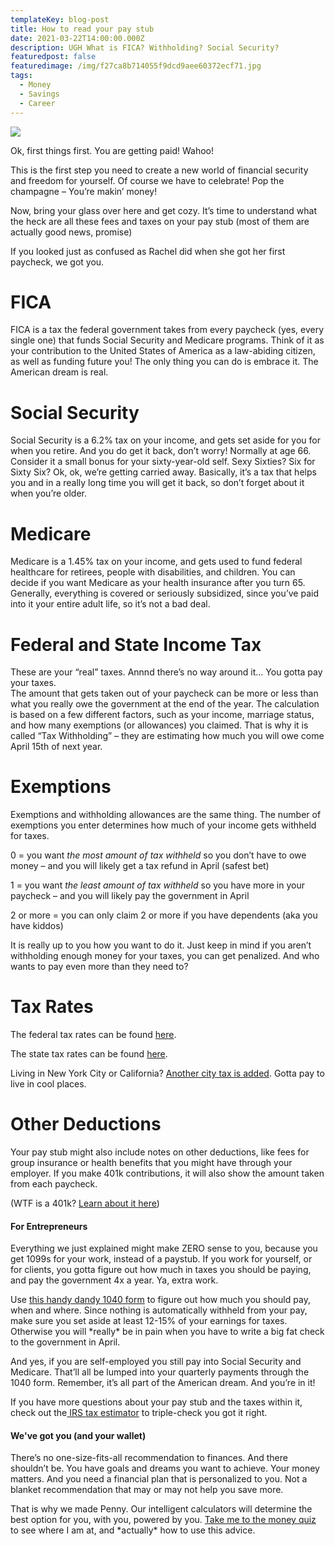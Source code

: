 ```yaml
---
templateKey: blog-post
title: How to read your pay stub
date: 2021-03-22T14:00:00.000Z
description: UGH What is FICA? Withholding? Social Security?
featuredpost: false
featuredimage: /img/f27ca8b714055f9dcd9aee60372ecf71.jpg
tags:
  - Money
  - Savings
  - Career
---
```

![](/img/f27ca8b714055f9dcd9aee60372ecf71.jpg)

Ok, first things first. You are getting paid! Wahoo!

This is the first step you need to create a new world of financial security and freedom for yourself. Of course we have to celebrate! Pop the champagne – You’re makin’ money!

Now, bring your glass over here and get cozy. It’s time to understand what the heck are all these fees and taxes on your pay stub (most of them are actually good news, promise)

If you looked just as confused as Rachel did when she got her first paycheck, we got you.

# FICA

FICA is a tax the federal government takes from every paycheck (yes, every single one) that funds Social Security and Medicare programs. Think of it as your contribution to the United States of America as a law-abiding citizen, as well as funding future you! The only thing you can do is embrace it. The American dream is real.

# Social Security

Social Security is a 6.2% tax on your income, and gets set aside for you for when you retire. And you do get it back, don’t worry! Normally at age 66. Consider it a small bonus for your sixty-year-old self. Sexy Sixties? Six for Sixty Six? Ok, ok, we’re getting carried away. Basically, it’s a tax that helps you and in a really long time you will get it back, so don’t forget about it when you’re older.

# Medicare

Medicare is a 1.45% tax on your income, and gets used to fund federal healthcare for retirees, people with disabilities, and children. You can decide if you want Medicare as your health insurance after you turn 65. Generally, everything is covered or seriously subsidized, since you’ve paid into it your entire adult life, so it’s not a bad deal.

# Federal and State Income Tax

These are your “real” taxes. Annnd there’s no way around it… You gotta pay your taxes.\
The amount that gets taken out of your paycheck can be more or less than what you really owe the government at the end of the year. The calculation is based on a few different factors, such as your income, marriage status, and how many exemptions (or allowances) you claimed. That is why it is called “Tax Withholding” – they are estimating how much you will owe come April 15th of next year. 

# Exemptions

Exemptions and withholding allowances are the same thing. The number of exemptions you enter determines how much of your income gets withheld for taxes.

0 = you want *the most amount of tax withheld* so you don’t have to owe money – and you will likely get a tax refund in April (safest bet)

1 = you want *the least amount of tax withheld* so you have more in your paycheck – and you will likely pay the government in April

2 or more = you can only claim 2 or more if you have dependents (aka you have kiddos)

It is really up to you how you want to do it. Just keep in mind if you aren’t withholding enough money for your taxes, you can get penalized. And who wants to pay even more than they need to? 

# Tax Rates

The federal tax rates can be found [here](https://taxfoundation.org/publications/federal-tax-rates-and-tax-brackets/#brackets).

The state tax rates can be found [here](https://files.taxfoundation.org/20200203173310/PIT-2020-dv2-01.png).

Living in New York City or California? [Another city tax is added](https://taxfoundation.org/local-income-taxes-2019/). Gotta pay to live in cool places.

# Other Deductions

Your pay stub might also include notes on other deductions, like fees for group insurance or health benefits that you might have through your employer. If you make 401k contributions, it will also show the amount taken from each paycheck. 

(WTF is a 401k? [Learn about it here](<Link to 401k>))

#### For Entrepreneurs 

Everything we just explained might make ZERO sense to you, because you get 1099s for your work, instead of a paystub. If you work for yourself, or for clients, you gotta figure out how much in taxes you should be paying, and pay the government 4x a year. Ya, extra work. 

Use [this handy dandy 1040 form](https://www.irs.gov/pub/irs-pdf/f1040es.pdf) to figure out how much you should pay, when and where. Since nothing is automatically withheld from your pay, make sure you set aside at least 12-15% of your earnings for taxes. Otherwise you will \*really\* be in pain when you have to write a big fat check to the government in April. 

And yes, if you are self-employed you still pay into Social Security and Medicare. That’ll all be lumped into your quarterly payments through the 1040 form. Remember, it’s all part of the American dream. And you’re in it!

If you have more questions about your pay stub and the taxes within it, check out the[ IRS tax estimator](https://apps.irs.gov/app/tax-withholding-estimator) to triple-check you got it right.  

#### We've got you (and your wallet)

There’s no one-size-fits-all recommendation to finances. And there shouldn’t be. You have goals and dreams you want to achieve. Your money matters. And you need a financial plan that is personalized to you. Not a blanket recommendation that may or may not help you save more.

That is why we made Penny. Our intelligent calculators will determine the best option for you, with you, powered by you. [Take me to the money quiz](www.penny-finance.com/quiz) to see where I am at, and \*actually\* how to use this advice.